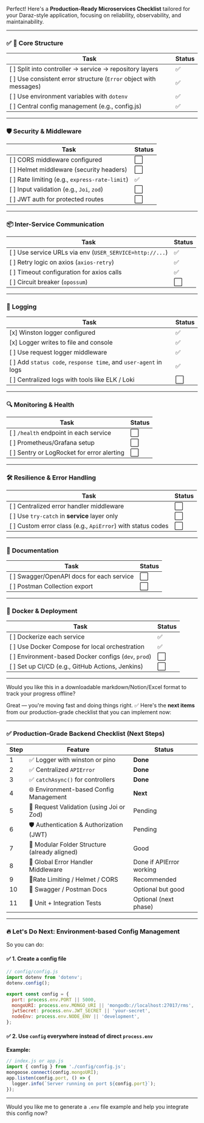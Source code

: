 Perfect! Here's a **Production-Ready Microservices Checklist** tailored for your Daraz-style application, focusing on reliability, observability, and maintainability.

---

### ✅ **🧩 Core Structure**

| Task                                                               | Status |
| ------------------------------------------------------------------ | ------ |
| \[ ] Split into controller → service → repository layers           | ✅     |
| \[ ] Use consistent error structure (`Error` object with messages) | ✅     |
| \[ ] Use environment variables with `dotenv`                       | ✅     |
| \[ ] Central config management (e.g., config.js)                   | ✅     |

---

### 🛡️ **Security & Middleware**

| Task                                            | Status  |
| ----------------------------------------------- | --------|
| \[ ] CORS middleware configured                 | ⬜      |
| \[ ] Helmet middleware (security headers)       | ⬜      |
| \[ ] Rate limiting (e.g., `express-rate-limit`) | ✅      |
| \[ ] Input validation (e.g., `Joi`, `zod`)      | ⬜      |
| \[ ] JWT auth for protected routes              | ⬜      |

---

### 📦 **Inter-Service Communication**

| Task                                                      | Status |
| --------------------------------------------------------- | ------ |
| \[ ] Use service URLs via env (`USER_SERVICE=http://...`) | ✅     |
| \[ ] Retry logic on axios (`axios-retry`)                 | ✅     |
| \[ ] Timeout configuration for axios calls                | ✅     |
| \[ ] Circuit breaker (`opossum`)                          | ⬜     |

---

### 📘 **Logging**

| Task                                                              | Status |
| ----------------------------------------------------------------- | ------ |
| \[x] Winston logger configured                                    | ✅      |
| \[x] Logger writes to file and console                            | ✅      |
| \[ ] Use request logger middleware                                | ✅      |
| \[ ] Add `status code`, `response time`, and `user-agent` in logs | ✅      |
| \[ ] Centralized logs with tools like ELK / Loki                  | ⬜      |

---

### 🔍 **Monitoring & Health**

| Task                                        | Status |
| ------------------------------------------- | ------ |
| \[ ] `/health` endpoint in each service     | ⬜      |
| \[ ] Prometheus/Grafana setup               | ⬜      |
| \[ ] Sentry or LogRocket for error alerting | ⬜      |

---

### 🛠️ **Resilience & Error Handling**

| Task                                                         | Status |
| ------------------------------------------------------------ | ------ |
| \[ ] Centralized error handler middleware                    | ⬜      |
| \[ ] Use `try-catch` in **service** layer only               | ⬜      |
| \[ ] Custom error class (e.g., `ApiError`) with status codes | ⬜      |

---

### 📄 **Documentation**

| Task                                       | Status |
| ------------------------------------------ | ------ |
| \[ ] Swagger/OpenAPI docs for each service | ⬜      |
| \[ ] Postman Collection export             | ⬜      |

---

### 🐳 **Docker & Deployment**

| Task                                                  | Status |
| ----------------------------------------------------- | ------ |
| \[ ] Dockerize each service                           | ✅      |
| \[ ] Use Docker Compose for local orchestration       | ✅      |
| \[ ] Environment-based Docker configs (`dev`, `prod`) | ⬜      |
| \[ ] Set up CI/CD (e.g., GitHub Actions, Jenkins)     | ⬜      |

---

Would you like this in a downloadable markdown/Notion/Excel format to track your progress offline?

Great — you're moving fast and doing things right. ✅ Here's the **next items** from our production-grade checklist that you can implement now:

---

### ✅ **Production-Grade Backend Checklist (Next Steps)**

| Step | Feature                                       | Status                   |
| ---- | --------------------------------------------- | ------------------------ |
| 1    | ✅ Logger with winston or pino                 | **Done**                 |
| 2    | ✅ Centralized `APIError`                      | **Done**                 |
| 3    | ✅ `catchAsync()` for controllers              | **Done**                 |
| 4    | 🌐 Environment-based Config Management        | **Next**                 |
| 5    | 🧪 Request Validation (using Joi or Zod)      | Pending                  |
| 6    | 🛡️ Authentication & Authorization (JWT)      | Pending                  |
| 7    | 🧱 Modular Folder Structure (already aligned) | Good                     |
| 8    | 🚨 Global Error Handler Middleware            | Done if APIError working |
| 9    | 🚦Rate Limiting / Helmet / CORS               | Recommended              |
| 10   | 🧾 Swagger / Postman Docs                     | Optional but good        |
| 11   | 🧪 Unit + Integration Tests                   | Optional (next phase)    |

---

### 🔥 Let's Do Next: **Environment-based Config Management**

So you can do:

#### ✅ 1. Create a config file

```js
// config/config.js
import dotenv from 'dotenv';
dotenv.config();

export const config = {
  port: process.env.PORT || 5000,
  mongoURI: process.env.MONGO_URI || 'mongodb://localhost:27017/rms',
  jwtSecret: process.env.JWT_SECRET || 'your-secret',
  nodeEnv: process.env.NODE_ENV || 'development',
};
```

#### ✅ 2. Use `config` everywhere instead of direct `process.env`

**Example:**

```js
// index.js or app.js
import { config } from './config/config.js';
mongoose.connect(config.mongoURI);
app.listen(config.port, () => {
  logger.info(`Server running on port ${config.port}`);
});
```

---

Would you like me to generate a `.env` file example and help you integrate this config now?
